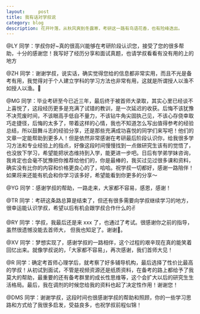 ```yaml
---
layout:     post
title: 我有话对学叔说
category: blog
description: 花开叶落，从秋风爽到冬露寒，考研这一路有鸟语花香，也有险峰迭出。
---
```


@LY 同学：学叔你好~真的很高兴能够在考研阶段认识您，接受了您的很多帮助，十分的感谢您！我写好了经历分享和面试真题，也请学叔看看有没有用的上的地方

@ZH 同学：谢谢学叔，说实话，确实觉得您给的信息都非常实用，而且不光是备考有用，我觉得对于个人建立学科的学习方法也非常有用，这就是所谓授人以渔不如授人以渔。🤔

@MG 同学：毕业考研至今已近三年，最后终于被首师大录取，其实心里已经谈不上喜悦了，这段经历更多是充满了试错的教训，是一次延迟的收获。后悔不该犹豫不决荒废时间，不该眼高手低自不量力，不该钻牛角尖固执己见，不该心存侥幸取巧走捷径，后悔的太多了，带着这样的心情，我也不知道怎么写出值得参考的经验总结，所以鼓舞斗志的经验分享，还是那些充满成功喜悦的同学们来写吧！他们的文章一定能帮助到更多人！但是依然非常感谢在考研最后阶段认识你，给我很多学习方法和专业经验上的指点，好像这段时间慢慢找到一点做研究生该有的觉悟了，也没放下学习，希望能把状态维持到入学，能更进一步吧。日后有学弟学妹咨询，我肯定也会毫不犹豫把你推荐给他们的，你是最棒的，我买过见过很多课和资料，确实没有比你的内容和价格更良心的了，哈哈。祝学叔一切都好，感谢一路陪伴！如果将来还能有机会和你学习该多好，希望能看到你更多的分享～

@YG 同学：感谢学叔的帮助，一路走来，大家都不容易，感恩，感谢！

@TR 同学：考研这条路总算是结束了，但还有很多需要向学叔继续学习的地方，很幸运能认识学叔，希望以后有机会跟学叔合作什么的✌️

@RY 同学：学叔，我最后还是来 xxx 了，也通过了考试。很感谢你之前的指导，虽然很遗憾没能去首师大， 但我也知足了。谢谢🙏。

@XV 同学：梦想实现了，感谢学叔的一路相伴，这个过程的艰辛现在真的能笑着回忆出来。就像学叔说的，「大家都不容易」，再次感谢，我们首师大见！

@R 同学：确定考首师心理学后，就考察了好多辅导机构，最后选择了性价比最高的学叔！从初试到面试，不管是视频资源还是纸质资料，在备考的路上都给予了我莫大的帮助，最重要的还有备考群里的成长性思维等，这个会扩大以后的研究生生活格局。最后，我在调剂的时候您给我的资料也起了决定性作用！谢谢您！

@DMS 同学：谢谢学叔，这段时间也很感谢学叔的帮助和照顾，你的一些学习思路和方式给了我很多启发，受益良多，也祝学叔前程似锦！

